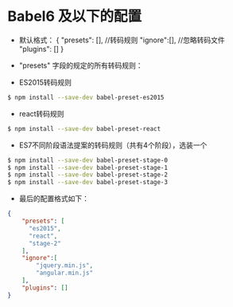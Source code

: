 # Babel6 及以下的配置


- 默认格式：
{
  "presets": [],    //转码规则
  "ignore":[],  //忽略转码文件
  "plugins": []
}

- "presets" 字段的规定的所有转码规则：

- ES2015转码规则
``` bash
$ npm install --save-dev babel-preset-es2015
```
- react转码规则
``` bash
$ npm install --save-dev babel-preset-react
```
- ES7不同阶段语法提案的转码规则（共有4个阶段），选装一个
``` bash
$ npm install --save-dev babel-preset-stage-0
$ npm install --save-dev babel-preset-stage-1
$ npm install --save-dev babel-preset-stage-2
$ npm install --save-dev babel-preset-stage-3
```

- 最后的配置格式如下：
``` json
{
    "presets": [
      "es2015",
      "react",
      "stage-2"
    ],
    "ignore":[
        "jquery.min.js",
        "angular.min.js"
    ],
    "plugins": []
}
```